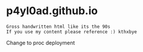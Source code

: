 # p4yl0ad.github.io

```
Gross handwritten html like its the 90s
If you use my content please reference :) kthxbye
```

Change to proc deployment
